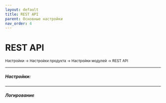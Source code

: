 ```yaml
---
layout: default
title: REST API
parent: Основные настройки
nav_order: 4
---
```


# REST API

<sub>Настройки → Настройки продукта → Настройки модулей → REST API</sub>

---

##### **Настройки:**

---

##### **Логирование**
